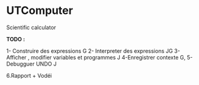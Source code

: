 # UTComputer
Scientific calculator

__TODO :__

  1- Construire des expressions G
  2- Interpreter des expressions JG
  3-Afficher , modifier variables et programmes J
  4-Enregistrer contexte G,
  5-Debugguer UNDO J
  
  6.Rapport + Vodéi 
  
  
